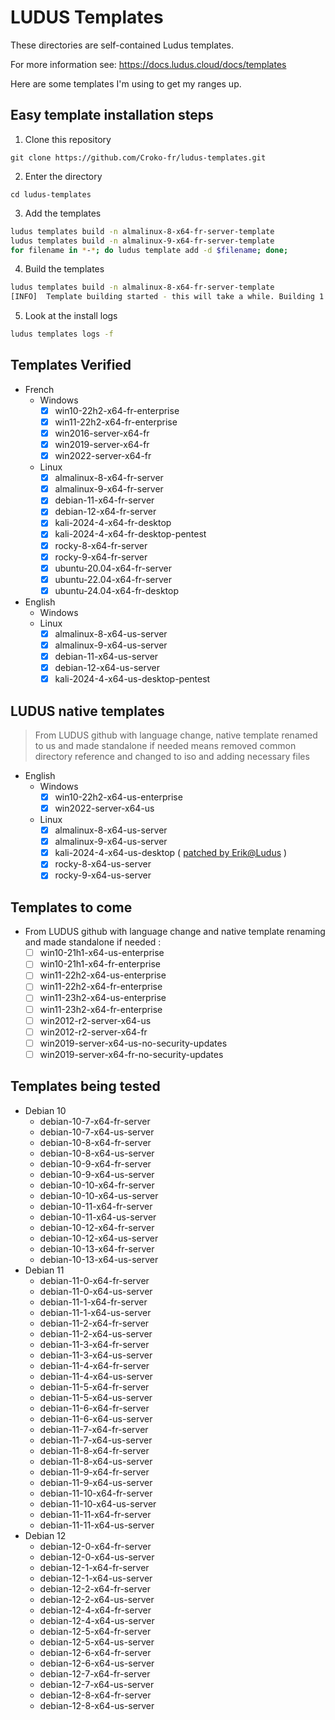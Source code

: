 # LUDUS Templates

These directories are self-contained Ludus templates.

For more information see: https://docs.ludus.cloud/docs/templates

Here are some templates I'm using to get my ranges up.


## Easy template installation steps

1. Clone this repository

`git clone https://github.com/Croko-fr/ludus-templates.git`

2. Enter the directory

`cd ludus-templates`

3. Add the templates

```bash
ludus templates build -n almalinux-8-x64-fr-server-template
ludus templates build -n almalinux-9-x64-fr-server-template
for filename in *-*; do ludus template add -d $filename; done;
```

4. Build the templates

```bash
ludus templates build -n almalinux-8-x64-fr-server-template
[INFO]  Template building started - this will take a while. Building 1 template(s) at a time.
```

5. Look at the install logs

```bash
ludus templates logs -f
```

## Templates Verified

- French
  - Windows
    - [x] win10-22h2-x64-fr-enterprise
    - [x] win11-22h2-x64-fr-enterprise
    - [x] win2016-server-x64-fr
    - [x] win2019-server-x64-fr
    - [x] win2022-server-x64-fr
  - Linux
    - [x] almalinux-8-x64-fr-server
    - [x] almalinux-9-x64-fr-server
    - [x] debian-11-x64-fr-server
    - [x] debian-12-x64-fr-server
    - [x] kali-2024-4-x64-fr-desktop
    - [x] kali-2024-4-x64-fr-desktop-pentest
    - [x] rocky-8-x64-fr-server
    - [x] rocky-9-x64-fr-server
    - [x] ubuntu-20.04-x64-fr-server
    - [x] ubuntu-22.04-x64-fr-server
    - [x] ubuntu-24.04-x64-fr-desktop

- English
  - Windows
  - Linux
    - [x] almalinux-8-x64-us-server
    - [x] almalinux-9-x64-us-server
    - [x] debian-11-x64-us-server
    - [x] debian-12-x64-us-server
    - [x] kali-2024-4-x64-us-desktop-pentest

## LUDUS native templates

> From LUDUS github with language change, native template renamed to us and made standalone if needed
> means removed common directory reference and changed to iso and adding necessary files

- English
  - Windows
    - [x] win10-22h2-x64-us-enterprise
    - [x] win2022-server-x64-us
  - Linux
    - [x] almalinux-8-x64-us-server
    - [x] almalinux-9-x64-us-server
    - [x] kali-2024-4-x64-us-desktop ( [patched by Erik@Ludus](https://gitlab.com/badsectorlabs/ludus/-/commit/9539122a664284beeb833edea2c465dc497fef15) )
    - [x] rocky-8-x64-us-server
    - [x] rocky-9-x64-us-server

## Templates to come

- From LUDUS github with language change and native template renaming and made standalone if needed :
    - [ ] win10-21h1-x64-us-enterprise
    - [ ] win10-21h1-x64-fr-enterprise
    - [ ] win11-22h2-x64-us-enterprise
    - [ ] win11-22h2-x64-fr-enterprise
    - [ ] win11-23h2-x64-us-enterprise
    - [ ] win11-23h2-x64-fr-enterprise
    - [ ] win2012-r2-server-x64-us
    - [ ] win2012-r2-server-x64-fr
    - [ ] win2019-server-x64-us-no-security-updates
    - [ ] win2019-server-x64-fr-no-security-updates

## Templates being tested

- Debian 10
  - debian-10-7-x64-fr-server
  - debian-10-7-x64-us-server
  - debian-10-8-x64-fr-server
  - debian-10-8-x64-us-server
  - debian-10-9-x64-fr-server
  - debian-10-9-x64-us-server
  - debian-10-10-x64-fr-server
  - debian-10-10-x64-us-server
  - debian-10-11-x64-fr-server
  - debian-10-11-x64-us-server
  - debian-10-12-x64-fr-server
  - debian-10-12-x64-us-server
  - debian-10-13-x64-fr-server
  - debian-10-13-x64-us-server
- Debian 11
  - debian-11-0-x64-fr-server
  - debian-11-0-x64-us-server
  - debian-11-1-x64-fr-server
  - debian-11-1-x64-us-server
  - debian-11-2-x64-fr-server
  - debian-11-2-x64-us-server
  - debian-11-3-x64-fr-server
  - debian-11-3-x64-us-server
  - debian-11-4-x64-fr-server
  - debian-11-4-x64-us-server
  - debian-11-5-x64-fr-server
  - debian-11-5-x64-us-server
  - debian-11-6-x64-fr-server
  - debian-11-6-x64-us-server
  - debian-11-7-x64-fr-server
  - debian-11-7-x64-us-server
  - debian-11-8-x64-fr-server
  - debian-11-8-x64-us-server
  - debian-11-9-x64-fr-server
  - debian-11-9-x64-us-server
  - debian-11-10-x64-fr-server
  - debian-11-10-x64-us-server
  - debian-11-11-x64-fr-server
  - debian-11-11-x64-us-server
- Debian 12
  - debian-12-0-x64-fr-server
  - debian-12-0-x64-us-server
  - debian-12-1-x64-fr-server
  - debian-12-1-x64-us-server
  - debian-12-2-x64-fr-server
  - debian-12-2-x64-us-server
  - debian-12-4-x64-fr-server
  - debian-12-4-x64-us-server
  - debian-12-5-x64-fr-server
  - debian-12-5-x64-us-server
  - debian-12-6-x64-fr-server
  - debian-12-6-x64-us-server
  - debian-12-7-x64-fr-server
  - debian-12-7-x64-us-server
  - debian-12-8-x64-fr-server
  - debian-12-8-x64-us-server